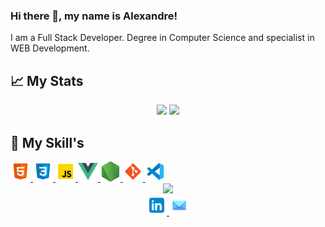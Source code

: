 ### Hi there 👋, my name is Alexandre!

I am a Full Stack Developer. Degree in Computer Science and specialist in WEB Development.

## :chart_with_upwards_trend: My Stats

 <div align='center'>
  <img height="180em" src="https://github-readme-stats.vercel.app/api?username=alexandremcs&show_icons=true&theme=blue-green&include_all_commits=true&count_private=true"/>
  <img height="180em" src="https://github-readme-stats.vercel.app/api/top-langs/?username=alexandremcs&layout=compact&langs_count=7&theme=blue-green"/>
</div>

## :bookmark_tabs: My Skill's

<a href="https://developer.mozilla.org/pt-BR/docs/Web/HTML" target="_blank" rel="noreferrer">
<img src="./images/html-5.svg" width="32" height="32" />
</a>

<a href="https://developer.mozilla.org/pt-BR/docs/Web/CSS" target="_blank" rel="noreferrer">
<img src="./images/css3.svg" width="32" height="32" />
</a>

<a href="https://www.javascript.com" target="_blank" rel="noreferrer">
<img src="./images/javascript.svg" width="32" height="32" />
</a>

<a href="https://vuejs.org" target="_blank" rel="noreferrer">
<img src="./images/vue.png" width="32" height="32" />
</a>

<a href="https://nodejs.org" target="_blank" rel="noreferrer">
<img src="./images/node-js.png" width="32" height="32" />
</a>

<a href="https://git-scm.com" target="_blank" rel="noreferrer">
<img src="./images/git.svg" width="32" height="32" />
</a>

<a href="https://code.visualstudio.com" target="_blank" rel="noreferrer">
<img src="./images/vs-code.svg" width="32" height="32" />
</a>

<div align='center'>
<a height="150em" href="http://www.github.com/alexandremcs"><img src="https://github-readme-streak-stats.herokuapp.com/?user=alexandremcs&stroke=2ea043&background=171717&ring=3382ed&fire=ff6347&currStreakNum=0bd967&currStreakLabel=3382ed&sideNums=0bd967&sideLabels=3382ed&dates=0bd967&hide_border=true" /></a>
</div>

<div align='center'>

<a href="https://www.linkedin.com/in/alex-cavalcanti/" target="_blank" rel="noreferrer">
<img src="./images/icons8-linkedin.svg" width="32" height="32" />
</a>
<a href="mailto:alexmcs@gmail.com" target="_blank" rel="noreferrer">
<img src="./images/mail.png" width="32" height="32" />
</a>

</div>
